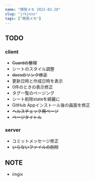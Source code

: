 ```yaml
---
name: "開発メモ 2021-02-28"
slug: "jrkjnxs"
tags: ["開発メモ"]
---
```


## TODO

### client

- ~~Guardの整理~~
- シートのスタイル調整
- ~~docsのリンク修正~~
- 更新日時と作成日時を表示
- 0件のときの表示修正
- タグ一覧のページング
- シート削除stateを綺麗に
- GitHub Appインストール後の画面を修正
- ~~ヘルスチェック用ページ~~
- ~~ページタイトル~~


### server

- コミットメッセージ修正
- ~~いらないファイルの削除~~


## NOTE

- imgix

